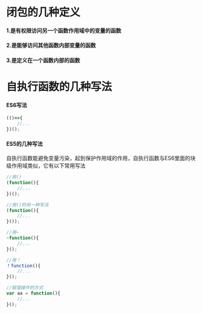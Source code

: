 # 闭包的几种定义
#### 1.是有权限访问另一个函数作用域中的变量的函数
#### 2.是能够访问其他函数内部变量的函数
#### 3.是定义在一个函数内部的函数

# 自执行函数的几种写法
#### ES6写法
```javascript
(()=>{
    //...
})();
```
#### ES5的几种写法
自执行函数能避免变量污染，起到保护作用域的作用，自执行函数与ES6里面的块级作用域类似，它有以下常用写法
```javascript
//用()
(function(){
    //...
})();

//用()的另一种写法
(function(){
    //...
}());

//用~
~function(){
    //...
}();

//用！
！function(){
    //...
}();

//赋值操作的方式
var aa = function(){
    //...
}();

```
